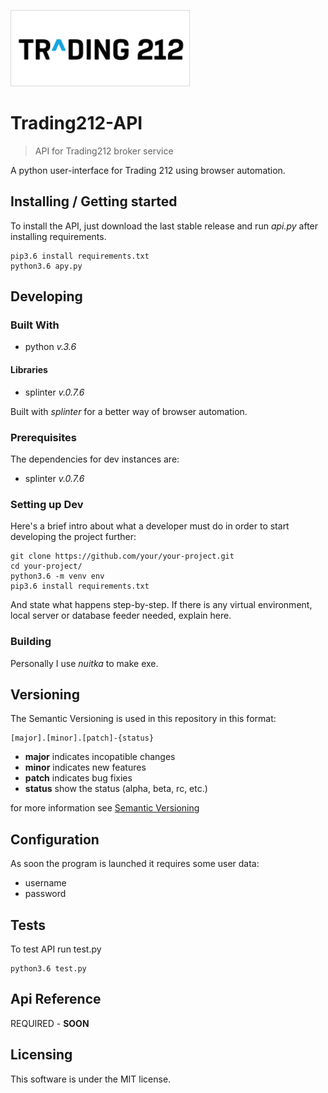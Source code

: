 ![Logo of the project](./docs/logo.png)

# Trading212-API
> API for Trading212 broker service

A python user-interface for Trading 212 using browser automation.

## Installing / Getting started

To install the API, just download the last stable release and run *api.py* after installing requirements.

```shell
pip3.6 install requirements.txt
python3.6 apy.py
```

## Developing

### Built With

- python _v.3.6_

#### Libraries

- splinter _v.0.7.6_

Built with *splinter* for a better way of browser automation.

### Prerequisites

The dependencies for dev instances are:
- splinter _v.0.7.6_

### Setting up Dev

Here's a brief intro about what a developer must do in order to start developing
the project further:

```shell
git clone https://github.com/your/your-project.git
cd your-project/
python3.6 -m venv env
pip3.6 install requirements.txt
```

And state what happens step-by-step. If there is any virtual environment, local server or database feeder needed, explain here.

### Building

Personally I use *nuitka* to make exe.

## Versioning

The Semantic Versioning is used in this repository in this format:

    [major].[minor].[patch]-{status}

* **major** indicates incopatible changes
* **minor** indicates new features
* **patch** indicates bug fixies
* **status** show the status (alpha, beta, rc, etc.)

for more information see [Semantic Versioning](http://semver.org/)

## Configuration

As soon the program is launched it requires some user data:
- username
- password

## Tests

To test API run test.py

```shell
python3.6 test.py
```

## Api Reference

REQUIRED - **SOON**

## Licensing

This software is under the MIT license.